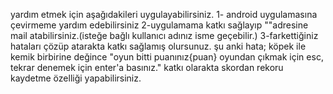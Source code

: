 yardım etmek için aşağıdakileri uygulayabilirsiniz.
1- android uygulamasına çevirmeme yardım edebilirsiniz
2-uygulamama katkı sağlayıp ""adresine mail atabilirsiniz.(isteğe bağlı kullanıcı adınız isme geçebilir.)
3-farkettiğiniz hataları çözüp atarakta katkı sağlamış olursunuz.
şu anki hata;
              köpek ile kemik birbirine değince "oyun bitti puanınız{puan} oyundan çıkmak için esc, tekrar denemek için enter'a basınız."
              katkı olarakta skordan rekoru kaydetme özelliği yapabilirsiniz.
